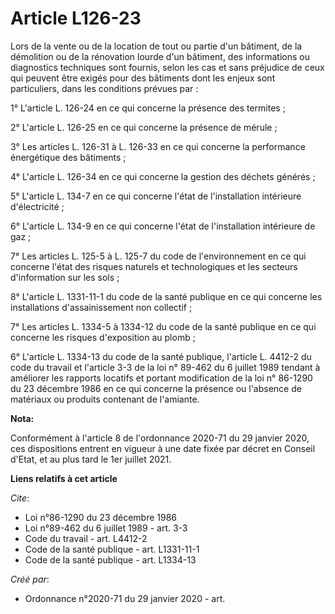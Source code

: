 # Article L126-23

Lors de la vente ou de la location de tout ou partie d'un bâtiment, de la démolition ou de la rénovation lourde d'un
bâtiment, des informations ou diagnostics techniques sont fournis, selon les cas et sans préjudice de ceux qui peuvent être
exigés pour des bâtiments dont les enjeux sont particuliers, dans les conditions prévues par :

1° L'article L. 126-24 en ce qui concerne la présence des termites ;

2° L'article L. 126-25 en ce qui concerne la présence de mérule ;

3° Les articles L. 126-31 à L. 126-33 en ce qui concerne la performance énergétique des bâtiments ;

4° L'article L. 126-34 en ce qui concerne la gestion des déchets générés ;

5° L'article L. 134-7 en ce qui concerne l'état de l'installation intérieure d'électricité ;

6° L'article L. 134-9 en ce qui concerne l'état de l'installation intérieure de gaz ;

7° Les articles L. 125-5 à L. 125-7 du code de l'environnement en ce qui concerne l'état des risques naturels et
technologiques et les secteurs d'information sur les sols ;

8° L'article L. 1331-11-1 du code de la santé publique en ce qui concerne les installations d'assainissement non collectif ;

7° Les articles L. 1334-5 à 1334-12 du code de la santé publique en ce qui concerne les risques d'exposition au plomb ;

6° L'article L. 1334-13 du code de la santé publique, l'article L. 4412-2 du code du travail et l'article 3-3 de la loi n°
89-462 du 6 juillet 1989 tendant à améliorer les rapports locatifs et portant modification de la loi n° 86-1290 du 23
décembre 1986 en ce qui concerne la présence ou l'absence de matériaux ou produits contenant de l'amiante.

**Nota:**

Conformément à l'article 8 de l'ordonnance 2020-71 du 29 janvier 2020, ces dispositions entrent en vigueur à une date fixée
par décret en Conseil d'Etat, et au plus tard le 1er juillet 2021.

**Liens relatifs à cet article**

_Cite_:

  - Loi n°86-1290 du 23 décembre 1986
  - Loi n°89-462 du 6 juillet 1989 - art. 3-3
  - Code du travail - art. L4412-2
  - Code de la santé publique - art. L1331-11-1
  - Code de la santé publique - art. L1334-13

_Créé par_:

  - Ordonnance n°2020-71 du 29 janvier 2020 - art.
